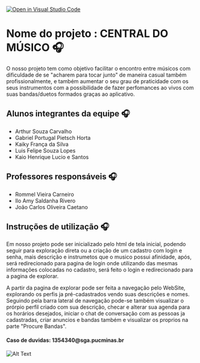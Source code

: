 [![Open in Visual Studio Code](https://classroom.github.com/assets/open-in-vscode-718a45dd9cf7e7f842a935f5ebbe5719a5e09af4491e668f4dbf3b35d5cca122.svg)](https://classroom.github.com/online_ide?assignment_repo_id=11808984&assignment_repo_type=AssignmentRepo)
# Nome do projeto : CENTRAL DO MÚSICO 🎧

  O nosso projeto tem como objetivo facilitar o encontro entre músicos com dificuldade de se "acharem para tocar junto" de maneira casual também profissionalmente, 
e também aumentar o seu grau de praticidade com os seus instrumentos com a possibilidade de fazer perfomances ao vivos com suas bandas/duetos formados
graças ao aplicativo.

## Alunos integrantes da equipe 🎧

* Arthur Souza Carvalho
* Gabriel Portugal Pietsch Horta
* Kaiky França da Silva
* Luis Felipe Souza Lopes
* Kaio Henrique Lucio e Santos

## Professores responsáveis 🎧

* Rommel Vieira Carneiro
* Ilo Amy Saldanha Rivero
* João Carlos Oliveira Caetano

## Instruções de utilização 🎧

  <p>Em nosso projeto pode ser inicializado pelo html de tela inicial, podendo seguir para exploração direta ou a criação de um cadastro com login e senha, mais descrição e instrumetos
  que o musico possui afinidade, após, será redirecionado para pagina de login onde utilizando das mesmas informações colocadas no cadastro, será feito o login e redirecionado para 
  a pagina de explorar.</p>
  
  <p>A partir da pagina de explorar pode ser feita a navegação pelo WebSite, explorando os perfis ja pré-cadastrados vendo suas descrições e nomes.
  Seguindo pela barra lateral de navegação pode-se também visualizar o prórpio perfil criado com sua descrição, checar e alterar sua agenda para os horários desejados,
  iniciar o chat de conversação com as pessoas ja cadastradas, criar anuncios e bandas também e visualizar os proprios na parte "Procure Bandas".</p>

  <h4>Caso de duvidas: 1354340@sga.pucminas.br</h4>

![Alt Text](https://media4.giphy.com/media/5PSPV1ucLX31u/giphy.gif)

